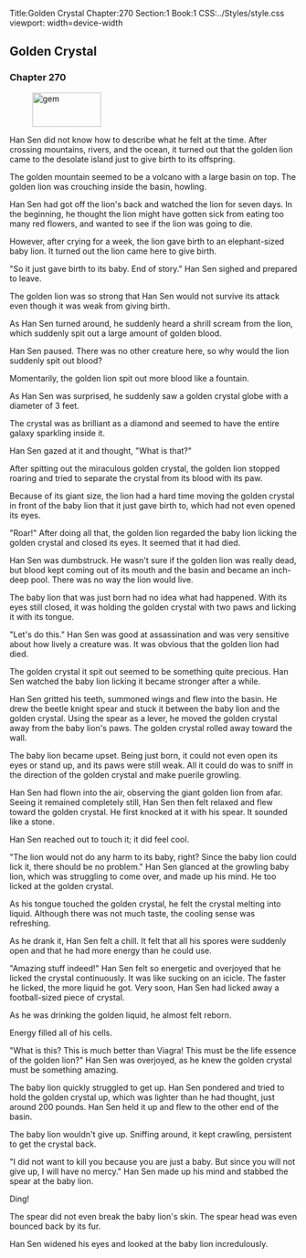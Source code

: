 Title:Golden Crystal 
Chapter:270 
Section:1 
Book:1 
CSS:../Styles/style.css 
viewport: width=device-width
  
## Golden Crystal
### Chapter 270 
<figure>
	<img src="../Images/gem.gif" alt="gem" id="gem" width="120" height="60" />
</figure>
  

  
  Han Sen did not know how to describe what he felt at the time. After crossing mountains, rivers, and the ocean, it turned out that the golden lion came to the desolate island just to give birth to its offspring.

The golden mountain seemed to be a volcano with a large basin on top. The golden lion was crouching inside the basin, howling.

Han Sen had got off the lion's back and watched the lion for seven days. In the beginning, he thought the lion might have gotten sick from eating too many red flowers, and wanted to see if the lion was going to die.

However, after crying for a week, the lion gave birth to an elephant-sized baby lion. It turned out the lion came here to give birth.

"So it just gave birth to its baby. End of story." Han Sen sighed and prepared to leave.

The golden lion was so strong that Han Sen would not survive its attack even though it was weak from giving birth.

As Han Sen turned around, he suddenly heard a shrill scream from the lion, which suddenly spit out a large amount of golden blood.

Han Sen paused. There was no other creature here, so why would the lion suddenly spit out blood?

Momentarily, the golden lion spit out more blood like a fountain.

As Han Sen was surprised, he suddenly saw a golden crystal globe with a diameter of 3 feet.

The crystal was as brilliant as a diamond and seemed to have the entire galaxy sparkling inside it.

Han Sen gazed at it and thought, "What is that?"

After spitting out the miraculous golden crystal, the golden lion stopped roaring and tried to separate the crystal from its blood with its paw.

Because of its giant size, the lion had a hard time moving the golden crystal in front of the baby lion that it just gave birth to, which had not even opened its eyes.

"Roar!" After doing all that, the golden lion regarded the baby lion licking the golden crystal and closed its eyes. It seemed that it had died.

Han Sen was dumbstruck. He wasn't sure if the golden lion was really dead, but blood kept coming out of its mouth and the basin and became an inch-deep pool. There was no way the lion would live.

The baby lion that was just born had no idea what had happened. With its eyes still closed, it was holding the golden crystal with two paws and licking it with its tongue.

"Let's do this." Han Sen was good at assassination and was very sensitive about how lively a creature was. It was obvious that the golden lion had died.

The golden crystal it spit out seemed to be something quite precious. Han Sen watched the baby lion licking it became stronger after a while.

Han Sen gritted his teeth, summoned wings and flew into the basin. He drew the beetle knight spear and stuck it between the baby lion and the golden crystal. Using the spear as a lever, he moved the golden crystal away from the baby lion's paws. The golden crystal rolled away toward the wall.

The baby lion became upset. Being just born, it could not even open its eyes or stand up, and its paws were still weak. All it could do was to sniff in the direction of the golden crystal and make puerile growling.

Han Sen had flown into the air, observing the giant golden lion from afar. Seeing it remained completely still, Han Sen then felt relaxed and flew toward the golden crystal. He first knocked at it with his spear. It sounded like a stone.

Han Sen reached out to touch it; it did feel cool.

"The lion would not do any harm to its baby, right? Since the baby lion could lick it, there should be no problem." Han Sen glanced at the growling baby lion, which was struggling to come over, and made up his mind. He too licked at the golden crystal.

As his tongue touched the golden crystal, he felt the crystal melting into liquid. Although there was not much taste, the cooling sense was refreshing.

As he drank it, Han Sen felt a chill. It felt that all his spores were suddenly open and that he had more energy than he could use.

"Amazing stuff indeed!" Han Sen felt so energetic and overjoyed that he licked the crystal continuously. It was like sucking on an icicle. The faster he licked, the more liquid he got. Very soon, Han Sen had licked away a football-sized piece of crystal.

As he was drinking the golden liquid, he almost felt reborn.

Energy filled all of his cells.

"What is this? This is much better than Viagra! This must be the life essence of the golden lion?" Han Sen was overjoyed, as he knew the golden crystal must be something amazing.

The baby lion quickly struggled to get up. Han Sen pondered and tried to hold the golden crystal up, which was lighter than he had thought, just around 200 pounds. Han Sen held it up and flew to the other end of the basin.

The baby lion wouldn't give up. Sniffing around, it kept crawling, persistent to get the crystal back.

"I did not want to kill you because you are just a baby. But since you will not give up, I will have no mercy." Han Sen made up his mind and stabbed the spear at the baby lion.

Ding!

The spear did not even break the baby lion's skin. The spear head was even bounced back by its fur.

Han Sen widened his eyes and looked at the baby lion incredulously.
